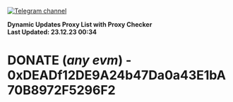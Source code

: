 [![Telegram channel](https://img.shields.io/endpoint?url=https://runkit.io/damiankrawczyk/telegram-badge/branches/master?url=https://t.me/n4z4v0d)](https://t.me/n4z4v0d) 

**Dynamic Updates Proxy List with Proxy Checker**  
**Last Updated: 23.12.23 00:34**

# DONATE (_any evm_) - 0xDEADf12DE9A24b47Da0a43E1bA70B8972F5296F2
